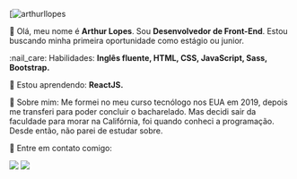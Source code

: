 [![arthurllopes](https://github-readme-stats.vercel.app/api/top-langs/?username=arthurllopes&hide=html&layout=compact&theme=dark)

<p align="left">
  👋 Olá, meu nome é <strong>Arthur Lopes</strong>. Sou <strong>Desenvolvedor de Front-End</strong>. Estou buscando minha primeira oportunidade como estágio ou junior.
</p>

<p align="left">
  :nail_care: Habilidades: <strong>Inglês fluente, HTML, CSS, JavaScript, Sass, Bootstrap.</strong>
</p>

<p align="left">
  🌱 Estou aprendendo: <strong>ReactJS.</strong>
</p>

<p align="left"> 
  👀 Sobre mim: Me formei no meu curso tecnólogo nos EUA em 2019, depois me transferi para poder concluir o bacharelado. Mas decidi sair da faculdade para morar na Califórnia, foi quando conheci a programação. Desde então, não parei de estudar sobre.
</p>

<p align="left">
  💌 Entre em contato comigo:
</p>

<p align="left">
  <a href="https://www.instagram.com/ar7hvr/" alt="Instagram">
  <img src="https://img.shields.io/badge/Instagram-E4405F?style=for-the-badge&logo=instagram&logoColor=white" /></a>
  
  <a href="https://www.linkedin.com/in/arthur-lopes-bb71391ab/" alt="Linkedin">
  <img src="https://img.shields.io/badge/-Linkedin-0e76a8?style=for-the-badge&logo=Linkedin&logoColor=white" /></a>
